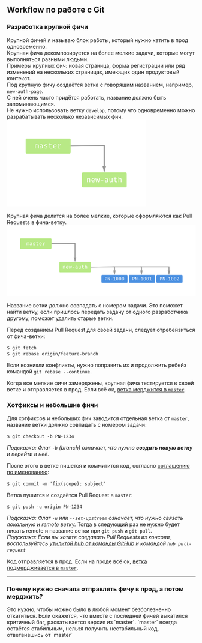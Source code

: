 ## Workflow по работе с Git

### Разработка крупной фичи
Крупной фичей я называю блок работы, который нужно катить в прод одновременно.  
Крупная фича декомпозируется на более мелкие задачи, которые могут выполняться разными людьми.  
Примеры крупных фич: новая страница, форма регистрации или ряд изменений на нескольких страницах, имеющих один продуктовый контекст.  
Под крупную фичу создаётся ветка с говорящим названием, например, `new-auth-page`.  
С ней очень часто придётся работать, название должно быть запоминающимся.  
Не нужно использовать ветку `develop`, потому что одновременно можно разрабатывать несколько независимых фич.  
![Новая фича](./images/new-feature.png)

Крупная фича делится на более мелкие, которые оформляются как Pull Requests в фича-ветку.
![Сабтаски](./images/subtasks.png)

Название ветки должно совпадать с номером задачи.
Это поможет найти ветку, если пришлось передать задачу от одного разработчика другому,
поможет удалить старые ветки.

Перед созданием Pull Request для своей задачи, следует отребейзиться от фича-ветки:
```
$ git fetch
$ git rebase origin/feature-branch
```
Если возникли конфликты, нужно поправить их и продолжить ребейз командой `git rebase --continue`.

Когда все мелкие фичи замерджены, крупная фича тестируется в своей ветке и отправляется в прод.
Если всё ок, [ветка мерджится в `master`](#why-should-you-send-feature-to-production-before-merge).

### Хотфиксы и небольшие фичи
Для хотфиксов и небольших фич заводится отдельная ветка от `master`, название ветки должно совпадать с номером задачи:

```
$ git checkout -b PN-1234
```
_Подсказка: Флаг `-b` (branch) означает, что нужно **создать новую ветку** и перейти в неё._

После этого в ветке пишется и коммитится код, согласно [соглашению по именованию](./Convention.md):

```
$ git commit -m 'fix(scope): subject'
```

Ветка пушится и создаётся Pull Request в `master`:

```
$ git push -u origin PN-1234
```
_Подсказка: Флаг `-u` или `--set-upstream` означает, что нужно связать локальную и remote ветку._
Тогда в следующий раз не нужно будет писать remote и название ветки при `git push` и `git pull`.  
_Подсказка: Если вы хотите создавать Pull Requests из консоли, воспользуйтесь [утилитой hub от команды GitHub](https://github.com/github/hub/) и командой `hub pull-request`_

Код отправляется в прод. Если на проде всё ок, [ветка подмердживается в `master`](#why-should-you-send-feature-to-production-before-merge).

---

<h3 id="why-should-you-send-feature-to-production-before-merge">
  Почему нужно сначала отправлять фичу в прод, а потом мерджить?
</h3>
Это нужно, чтобы можно было в любой момент безболезненно откатиться.
Если окажется, что вместе с последней фичей выкатился критичный баг, раскатывается версия из `master`.
`master` всегда остаётся стабильным, нельзя получить нестабильный код, ответвившись от `master`
